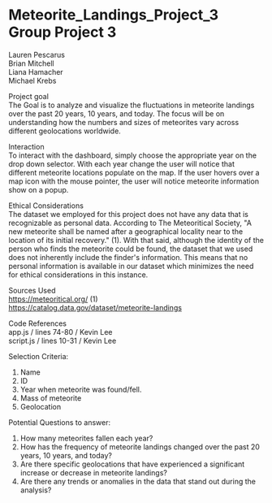 # Meteorite_Landings_Project_3 Group Project 3
Lauren Pescarus  
Brian Mitchell  
Liana Hamacher  
Michael Krebs    


Project goal   
The Goal is to analyze and visualize the fluctuations in meteorite landings over the past 20 years, 10 years, and today. The focus will be on understanding how the numbers and sizes of meteorites vary across different geolocations worldwide.  

Interaction    
To interact with the dashboard, simply choose the appropriate year on the drop down selector. With each year change the user will notice that different meteorite locations populate on the map. If the user hovers over a map icon with the mouse pointer, the user will notice meteorite information show on a popup.  

Ethical Considerations  
The dataset we employed for this project does not have any data that is recognizable as personal data. According to The Meteoritical Society, "A new meteorite shall be named after a geographical locality near to the location of its initial recovery." (1). With that said, although the identity of the person who finds the meteorite could be found, the dataset that we used does not inherently include the finder's information. This means that no personal information is available in our dataset which minimizes the need for ethical considerations in this instance.  

Sources Used  
https://meteoritical.org/ (1)  
https://catalog.data.gov/dataset/meteorite-landings  

Code References  
app.js / lines 74-80 / Kevin Lee  
script.js / lines 10-31 / Kevin Lee  

Selection Criteria:  
1.	Name
2.	ID
3.	Year when meteorite was found/fell.
4.	Mass of meteorite
5.	Geolocation

Potential Questions to answer:  
1.	How many meteorites fallen each year?
2.	How has the frequency of meteorite landings changed over the past 20 years, 10 years, and today?
3.	Are there specific geolocations that have experienced a significant increase or decrease in meteorite landings?
4.	Are there any trends or anomalies in the data that stand out during the analysis?
 

